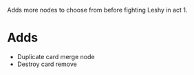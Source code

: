 Adds more nodes to choose from before fighting Leshy in act 1.

# Adds
- Duplicate card merge node
- Destroy card remove

